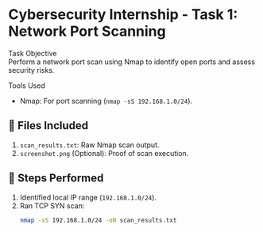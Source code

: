 # Cybersecurity Internship - Task 1: Network Port Scanning  

Task Objective  
Perform a network port scan using Nmap to identify open ports and assess security risks.  

Tools Used  
- Nmap: For port scanning (`nmap -sS 192.168.1.0/24`).    

## 📂 Files Included  
1. `scan_results.txt`: Raw Nmap scan output.  
2. `screenshot.png` (Optional): Proof of scan execution.  

## 🚀 Steps Performed  
1. Identified local IP range (`192.168.1.0/24`).  
2. Ran TCP SYN scan:  
   ```bash
   nmap -sS 192.168.1.0/24 -oN scan_results.txt
